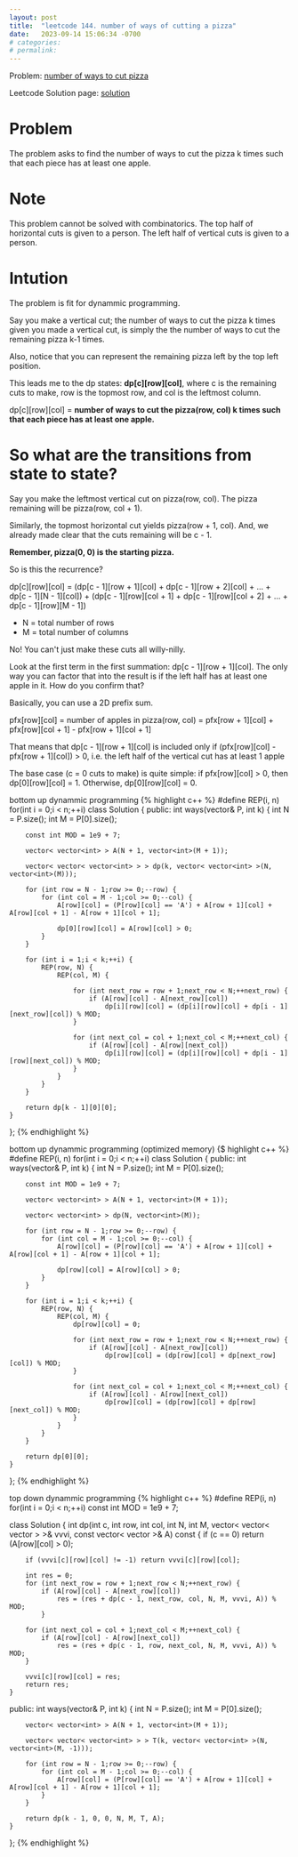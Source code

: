 ```yaml
---
layout: post
title:  "leetcode 144. number of ways of cutting a pizza"
date:   2023-09-14 15:06:34 -0700
# categories:
# permalink:
---
```


Problem: [number of ways to cut pizza](https://leetcode.com/problems/number-of-ways-of-cutting-a-pizza/description/)

Leetcode Solution page: [solution](https://leetcode.com/problems/number-of-ways-of-cutting-a-pizza/solutions/4045890/thoroughly-explained-solution/)

# Problem
The problem asks to find the number of ways to cut the pizza k times such that each piece has at least one apple.

# Note
This problem cannot be solved with combinatorics.
The top half of horizontal cuts is given to a person.
The left half of vertical cuts is given to a person.

# Intution
The problem is fit for dynammic programming.

Say you make a vertical cut; the number of ways to cut the pizza k times given you made a vertical cut, is simply the the number of ways to cut the remaining pizza k-1 times.

Also, notice that you can represent the remaining pizza left by the top left position.

This leads me to the dp states: **dp[c][row][col]**, where c is the remaining cuts to make, row is the topmost row, and col is the leftmost column.

dp[c][row][col] = **number of ways to cut the pizza(row, col) k times such that each piece has at least one apple.**


# So what are the transitions from state to state?

Say you make the leftmost vertical cut on pizza(row, col). The pizza remaining will be pizza(row, col + 1).

Similarly, the topmost horizontal cut yields pizza(row + 1, col). And, we already made clear that the cuts remaining will be c - 1.

**Remember, pizza(0, 0) is the starting pizza.**

So is this the recurrence?

dp[c][row][col] = (dp[c - 1][row + 1][col] + dp[c - 1][row + 2][col] + ... + dp[c - 1][N - 1][col]) + (dp[c - 1][row][col + 1] + dp[c - 1][row][col + 2] + ... + dp[c - 1][row][M - 1])

- N = total number of rows
- M = total number of columns

No! You can't just make these cuts all willy-nilly.

Look at the first term in the first summation: dp[c - 1][row + 1][col]. The only way you can factor that into the result is if the left half has at least one apple in it. How do you confirm that?

Basically, you can use a 2D prefix sum.

pfx[row][col] = number of apples in pizza(row, col) = pfx[row + 1][col] + pfx[row][col + 1] - pfx[row + 1][col + 1]


That means that dp[c - 1][row + 1][col] is included only if (pfx[row][col] - pfx[row + 1][col]) > 0, i.e. the left half of the vertical cut has at least 1 apple


The base case (c = 0 cuts to make) is quite simple:
if pfx[row][col] > 0, then dp[0][row][col] = 1. Otherwise, dp[0][row][col] = 0.





bottom up dynammic programming
{% highlight c++ %}
#define REP(i, n) for(int i = 0;i < n;++i)
class Solution {
public:
    int ways(vector<string>& P, int k) {
        int N = P.size();
        int M = P[0].size();

        const int MOD = 1e9 + 7;

        vector< vector<int> > A(N + 1, vector<int>(M + 1));

        vector< vector< vector<int> > > dp(k, vector< vector<int> >(N, vector<int>(M)));

        for (int row = N - 1;row >= 0;--row) {
            for (int col = M - 1;col >= 0;--col) {
                A[row][col] = (P[row][col] == 'A') + A[row + 1][col] + A[row][col + 1] - A[row + 1][col + 1];

                dp[0][row][col] = A[row][col] > 0;
            }
        }

        for (int i = 1;i < k;++i) {
            REP(row, N) {
                REP(col, M) {

                    for (int next_row = row + 1;next_row < N;++next_row) {
                        if (A[row][col] - A[next_row][col])
                            dp[i][row][col] = (dp[i][row][col] + dp[i - 1][next_row][col]) % MOD;
                    }

                    for (int next_col = col + 1;next_col < M;++next_col) {
                        if (A[row][col] - A[row][next_col])
                            dp[i][row][col] = (dp[i][row][col] + dp[i - 1][row][next_col]) % MOD;
                    }
                }
            }
        }

        return dp[k - 1][0][0];
    }
};
{% endhighlight %}

bottom up dynammic programming (optimized memory)
{$ highlight c++ %}
#define REP(i, n) for(int i = 0;i < n;++i)
class Solution {
public:
    int ways(vector<string>& P, int k) {
        int N = P.size();
        int M = P[0].size();

        const int MOD = 1e9 + 7;

        vector< vector<int> > A(N + 1, vector<int>(M + 1));

        vector< vector<int> > dp(N, vector<int>(M));

        for (int row = N - 1;row >= 0;--row) {
            for (int col = M - 1;col >= 0;--col) {
                A[row][col] = (P[row][col] == 'A') + A[row + 1][col] + A[row][col + 1] - A[row + 1][col + 1];

                dp[row][col] = A[row][col] > 0;
            }
        }

        for (int i = 1;i < k;++i) {
            REP(row, N) {
                REP(col, M) {
                    dp[row][col] = 0;

                    for (int next_row = row + 1;next_row < N;++next_row) {
                        if (A[row][col] - A[next_row][col])
                            dp[row][col] = (dp[row][col] + dp[next_row][col]) % MOD;
                    }

                    for (int next_col = col + 1;next_col < M;++next_col) {
                        if (A[row][col] - A[row][next_col])
                            dp[row][col] = (dp[row][col] + dp[row][next_col]) % MOD;
                    }
                }
            }
        }

        return dp[0][0];
    }
};
{% endhighlight %}

top down dynammic programming
{% highlight c++ %}
#define REP(i, n) for(int i = 0;i < n;++i)
const int MOD = 1e9 + 7;

class Solution {
    int dp(int c, int row, int col, int N, int M, vector< vector< vector<int> > >& vvvi, const vector< vector<int> >& A) const {
        if (c == 0) return (A[row][col] > 0);

        if (vvvi[c][row][col] != -1) return vvvi[c][row][col];

        int res = 0;
        for (int next_row = row + 1;next_row < N;++next_row) {
            if (A[row][col] - A[next_row][col])
                res = (res + dp(c - 1, next_row, col, N, M, vvvi, A)) % MOD;
            }

        for (int next_col = col + 1;next_col < M;++next_col) {
            if (A[row][col] - A[row][next_col])
                res = (res + dp(c - 1, row, next_col, N, M, vvvi, A)) % MOD;
        }

        vvvi[c][row][col] = res;
        return res;
    }
public:
    int ways(vector<string>& P, int k) {
        int N = P.size();
        int M = P[0].size();

        vector< vector<int> > A(N + 1, vector<int>(M + 1));

        vector< vector< vector<int> > > T(k, vector< vector<int> >(N, vector<int>(M, -1)));

        for (int row = N - 1;row >= 0;--row) {
            for (int col = M - 1;col >= 0;--col) {
                A[row][col] = (P[row][col] == 'A') + A[row + 1][col] + A[row][col + 1] - A[row + 1][col + 1];
            }
        }

        return dp(k - 1, 0, 0, N, M, T, A);
    }
};
{% endhighlight %}
